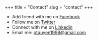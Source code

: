 +++
title = "Contact"
slug = "contact"
+++

- Add friend with me on [Facebook](https://www.facebook.com/profile.php?id=100006628757622)
- Follow me on [Twitter](https://twitter.com/_PhamTheQuyen_)
- Connect with me on [Linkedin](https://www.linkedin.com/in/the-quyen-pham-62743512a/)
- Email me: ptquyen1998@gmail.com
